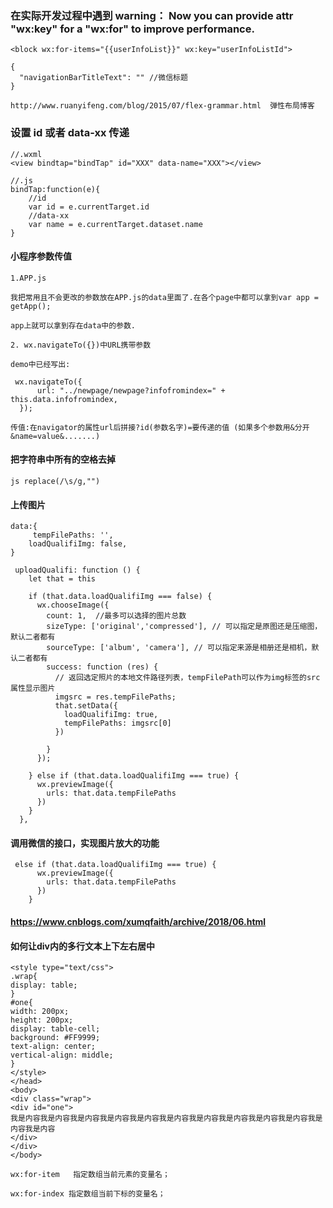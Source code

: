 ### 在实际开发过程中遇到 warning： Now you can provide attr "wx:key" for a "wx:for" to improve performance.


```
<block wx:for-items="{{userInfoList}}" wx:key="userInfoListId">
```

```
{
  "navigationBarTitleText": "" //微信标题
}
```

```
http://www.ruanyifeng.com/blog/2015/07/flex-grammar.html  弹性布局博客
```
### 设置 id 或者 data-xx 传递


```
//.wxml
<view bindtap="bindTap" id="XXX" data-name="XXX"></view>

//.js
bindTap:function(e){
    //id
    var id = e.currentTarget.id
    //data-xx
    var name = e.currentTarget.dataset.name 
}
```
#### 小程序参数传值

```
1.APP.js

我把常用且不会更改的参数放在APP.js的data里面了.在各个page中都可以拿到var app = getApp();

app上就可以拿到存在data中的参数.
```

```
2. wx.navigateTo({})中URL携带参数

demo中已经写出:

 wx.navigateTo({
      url: "../newpage/newpage?infofromindex=" + this.data.infofromindex,
  });

传值:在navigator的属性url后拼接?id(参数名字)=要传递的值 (如果多个参数用&分开 &name=value&.......)
```
#### 把字符串中所有的空格去掉

```
js replace(/\s/g,"")
```
#### 上传图片

```
data:{
     tempFilePaths: '',
    loadQualifiImg: false,
}

 uploadQualifi: function () {
    let that = this
    
    if (that.data.loadQualifiImg === false) {
      wx.chooseImage({
        count: 1,  //最多可以选择的图片总数  
        sizeType: ['original','compressed'], // 可以指定是原图还是压缩图，默认二者都有  
        sourceType: ['album', 'camera'], // 可以指定来源是相册还是相机，默认二者都有  
        success: function (res) {
          // 返回选定照片的本地文件路径列表，tempFilePath可以作为img标签的src属性显示图片  
          imgsrc = res.tempFilePaths;
          that.setData({
            loadQualifiImg: true,
            tempFilePaths: imgsrc[0]
          })
          
        }
      });

    } else if (that.data.loadQualifiImg === true) {
      wx.previewImage({
        urls: that.data.tempFilePaths
      })
    }
  },
```
#### 调用微信的接口，实现图片放大的功能

```
 else if (that.data.loadQualifiImg === true) {
      wx.previewImage({
        urls: that.data.tempFilePaths
      })
    }
```
#### https://www.cnblogs.com/xumqfaith/archive/2018/06.html
#### 如何让div内的多行文本上下左右居中

```
<style type="text/css">
.wrap{
display: table;
}
#one{
width: 200px;
height: 200px;
display: table-cell;
background: #FF9999;
text-align: center;
vertical-align: middle;
}
</style>
</head>
<body>
<div class="wrap">
<div id="one">
我是内容我是内容我是内容我是内容我是内容我是内容我是内容我是内容我是内容我是内容我是内容我是内容
</div>
</div>
</body>
```

```
wx:for-item   指定数组当前元素的变量名；

wx:for-index 指定数组当前下标的变量名；
```
